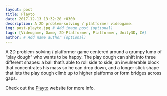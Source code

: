 ```yaml
---
layout: post
title: Playto
date: 2017-12-13 13:32:20 +0300
description: A 2D problem-solving / platformer videogame.
img: post-playto.jpg # Add image post (optional)
tags: [Videogame, Game, 2D-Platformer, Platformer, Unity3D, C#]
author: # Add name author (optional)
---
```


A 2D problem-solving / platformer game centered around a grumpy lump of “play dough” who wants to be happy. The play dough can shift into three different shapes: a ball that’s able to roll side to side, an invulnerable block that concentrates his mass so he can drop down, and a longer stick shape that lets the play dough climb up to higher platforms or form bridges across gaps.

Check out the [Playto][playto-site] website for more info.

[playto-site]: https://dreamingbento.github.io
